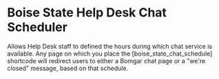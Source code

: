 # Boise State Help Desk Chat Scheduler
Allows Help Desk staff to defined the hours during which chat service is available. Any page on which you place the [boise_state_chat_schedule] shortcode will redirect users to either a Bomgar chat page or a "we're closed" message, based on that schedule.
